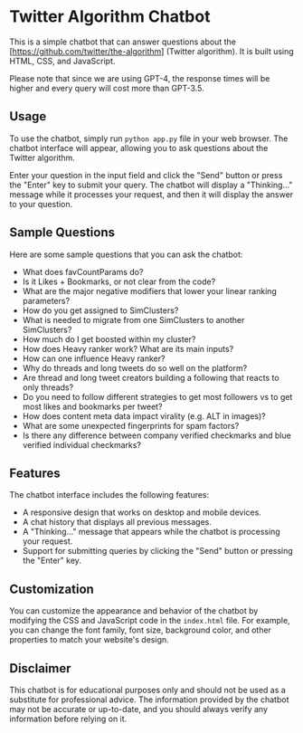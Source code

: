 # Twitter Algorithm Chatbot

This is a simple chatbot that can answer questions about the [https://github.com/twitter/the-algorithm] (Twitter algorithm). It is built using HTML, CSS, and JavaScript.

Please note that since we are using GPT-4, the response times will be higher and every query will cost more than GPT-3.5.

## Usage

To use the chatbot, simply run `python app.py` file in your web browser. The chatbot interface will appear, allowing you to ask questions about the Twitter algorithm.

Enter your question in the input field and click the "Send" button or press the "Enter" key to submit your query. The chatbot will display a "Thinking..." message while it processes your request, and then it will display the answer to your question.

## Sample Questions

Here are some sample questions that you can ask the chatbot:

-   What does favCountParams do?
-   Is it Likes + Bookmarks, or not clear from the code?
-   What are the major negative modifiers that lower your linear ranking parameters?
-   How do you get assigned to SimClusters?
-   What is needed to migrate from one SimClusters to another SimClusters?
-   How much do I get boosted within my cluster?
-   How does Heavy ranker work? What are its main inputs?
-   How can one influence Heavy ranker?
-   Why do threads and long tweets do so well on the platform?
-   Are thread and long tweet creators building a following that reacts to only threads?
-   Do you need to follow different strategies to get most followers vs to get most likes and bookmarks per tweet?
-   How does content meta data impact virality (e.g. ALT in images)?
-   What are some unexpected fingerprints for spam factors?
-   Is there any difference between company verified checkmarks and blue verified individual checkmarks?

## Features

The chatbot interface includes the following features:

-    A responsive design that works on desktop and mobile devices.
-    A chat history that displays all previous messages.
-    A "Thinking..." message that appears while the chatbot is processing your request.
-    Support for submitting queries by clicking the "Send" button or pressing the "Enter" key.

## Customization

You can customize the appearance and behavior of the chatbot by modifying the CSS and JavaScript code in the `index.html` file. For example, you can change the font family, font size, background color, and other properties to match your website's design.

## Disclaimer

This chatbot is for educational purposes only and should not be used as a substitute for professional advice. The information provided by the chatbot may not be accurate or up-to-date, and you should always verify any information before relying on it.
